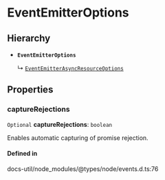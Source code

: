 # EventEmitterOptions

## Hierarchy

- **`EventEmitterOptions`**

  ↳ [`EventEmitterAsyncResourceOptions`](../index.md#eventemitterasyncresourceoptions)

## Properties

### captureRejections

 `Optional` **captureRejections**: `boolean`

Enables automatic capturing of promise rejection.

#### Defined in

docs-util/node_modules/@types/node/events.d.ts:76
